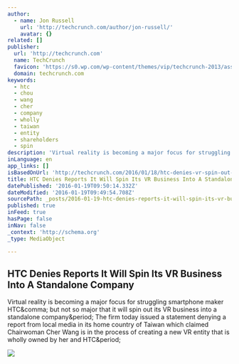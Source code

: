 ```yaml
---
author:
  - name: Jon Russell
    url: 'http://techcrunch.com/author/jon-russell/'
    avatar: {}
related: []
publisher:
  url: 'http://techcrunch.com'
  name: TechCrunch
  favicon: 'https://s0.wp.com/wp-content/themes/vip/techcrunch-2013/assets/images/favicon.ico'
  domain: techcrunch.com
keywords:
  - htc
  - chou
  - wang
  - cher
  - company
  - wholly
  - taiwan
  - entity
  - shareholders
  - spin
description: 'Virtual reality is becoming a major focus for struggling smartphone maker HTC, but not so major that it will spin out its VR business into a standalone company. The firm today issued a statement denying a report from local media in its home country of Taiwan which claimed Chairwoman Cher Wang is in the process of creating a new VR entity that is wholly owned by her and HTC.'
inLanguage: en
app_links: []
isBasedOnUrl: 'http://techcrunch.com/2016/01/18/htc-denies-vr-spin-out-plan/'
title: HTC Denies Reports It Will Spin Its VR Business Into A Standalone Company
datePublished: '2016-01-19T09:50:14.332Z'
dateModified: '2016-01-19T09:49:54.708Z'
sourcePath: _posts/2016-01-19-htc-denies-reports-it-will-spin-its-vr-business-into-a-stand.md
published: true
inFeed: true
hasPage: false
inNav: false
_context: 'http://schema.org'
_type: MediaObject

---
```

<article style=""><h1>HTC Denies Reports It Will Spin Its VR Business Into A Standalone Company</h1><p>Virtual reality is becoming a major focus for struggling smartphone maker HTC&amp;comma; but not so major that it will spin out its VR business into a standalone company&amp;period; The firm today issued a statement denying a report from local media in its home country of Taiwan which claimed Chairwoman Cher Wang is in the process of creating a new VR entity that is wholly owned by her and HTC&amp;period;</p><img src="https://tctechcrunch2011.files.wordpress.com/2015/12/vive.png?w=764&amp;h=400&amp;crop=1" /></article>
